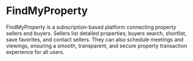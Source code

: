 # FindMyProperty
FindMyProperty is a subscription-based platform connecting property sellers and buyers. Sellers list detailed properties; buyers search, shortlist, save favorites, and contact sellers. They can also schedule meetings and viewings, ensuring a smooth, transparent, and secure property transaction experience for all users.
